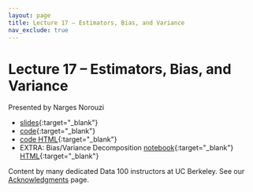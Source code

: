 ```yaml
---
layout: page
title: Lecture 17 – Estimators, Bias, and Variance
nav_exclude: true
---
```


# Lecture 17 – Estimators, Bias, and Variance

Presented by Narges Norouzi

- [slides](https://docs.google.com/presentation/d/1Wc9tORNOFfKulygdMPrXENHXPgei6B-rW594ShlN1EA/edit?usp=sharing){:target="_blank"}
- [code](https://data100.datahub.berkeley.edu/hub/user-redirect/git-pull?repo=https%3A%2F%2Fgithub.com%2FDS-100%2Fsp23&branch=main&urlpath=lab%2Ftree%2Fsp23%2Flecture%2Flec17%2Flec17.ipynb){:target="_blank"}
- [code HTML](../../resources/assets/lectures/lec17/lec17.html){:target="_blank"}
- EXTRA: Bias/Variance Decomposition [notebook](https://data100.datahub.berkeley.edu/hub/user-redirect/git-pull?repo=https%3A%2F%2Fgithub.com%2FDS-100%2Fsp23&branch=main&urlpath=lab%2Ftree%2Fsp23%2Flecture%2Flec17%2FDerivation.ipynb){:target="_blank"} [HTML](../../resources/assets/lectures/lec17/Derivation.html){:target="_blank"}

Content by many dedicated Data 100 instructors at UC Berkeley. See our [Acknowledgments](../../acks) page.
